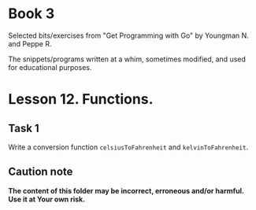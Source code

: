 # Book 3

Selected bits/exercises from "Get Programming with Go" by Youngman N. and Peppe R.

The snippets/programs written at a whim, sometimes modified, and used for educational purposes.

# Lesson 12. Functions.

## Task 1

Write a conversion function `celsiusToFahrenheit` and `kelvinToFahrenheit`.

## Caution note

**The content of this folder may be incorrect, erroneous and/or harmful. Use it at Your own risk.**
